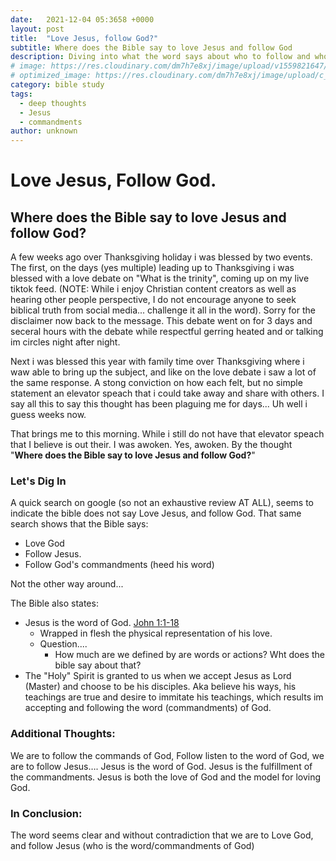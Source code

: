 ```yaml
---
date:   2021-12-04 05:3658 +0000
layout: post
title:  "Love Jesus, follow God?"
subtitle: Where does the Bible say to love Jesus and follow God 
description: Diving into what the word says about who to follow and who to love, and what does that tell me about God the father and Jesus the son.
# image: https://res.cloudinary.com/dm7h7e8xj/image/upload/v1559821647/theme2_ylcxxz.jpg
# optimized_image: https://res.cloudinary.com/dm7h7e8xj/image/upload/c_scale,w_380/v1559821647/theme2_ylcxxz.jpg
category: bible study
tags:
  - deep thoughts
  - Jesus
  - commandments
author: unknown
---
```

# Love Jesus, Follow God.
## Where does the Bible say to love Jesus and follow God?

A few weeks ago over Thanksgiving holiday i was blessed by two events. The first, on the days (yes multiple) leading up to Thanksgiving i was blessed with a love debate on "What is the trinity", coming up on my live tiktok feed. (NOTE: While i enjoy Christian content creators as well as hearing other people perspective, I do not encourage anyone to seek biblical truth from social media... challenge it all in the word). Sorry for the disclaimer now back to the message. This debate went on for 3 days and seceral hours with the debate while respectful gerring heated and or talking im circles night after night.

Next i was blessed this year with family time over Thanksgiving where i waw able to bring up the subject, and like on the love debate i saw a lot of the same response. A stong conviction on how each felt, but no simple statement an elevator speach that i could take away and share with others. I say all this to say this thought has been plaguing me for days... Uh well i guess weeks now. 

That brings me to this morning. While i still do not have that elevator speach that I believe is out their. I was awoken. Yes, awoken. By the thought "**Where does the Bible say to love Jesus and follow God?**"

### Let's Dig In

A quick search on google (so not an exhaustive review AT ALL), seems to indicate the bible does not say Love Jesus, and follow God. That same search shows that the Bible says: 

- Love God 
- Follow Jesus.
- Follow God's commandments (heed his word)

Not the other way around...

The Bible also states: 

- Jesus is the word of God. [John 1:1-18](https://www.biblestudytools.com/john/1.html)
    - Wrapped in flesh the physical representation of his love.
	- Question....
		- How much are we defined by are words or actions? Wht does the bible say about that?
- The "Holy" Spirit is granted to us when we accept Jesus as Lord (Master) and choose to be his disciples. Aka believe his ways, his teachings are true and desire to immitate his teachings, which results im accepting and following the word (commandments) of God.

### Additional Thoughts:

We are to follow the commands of God, Follow listen to the word of God, we are to follow Jesus…. Jesus is the word of God. Jesus is the fulfillment of the commandments. Jesus is both the love of God and the model for loving God. 

### In Conclusion:
The word seems clear and without contradiction that we are to Love God, and follow Jesus (who is the word/commandments of God)
